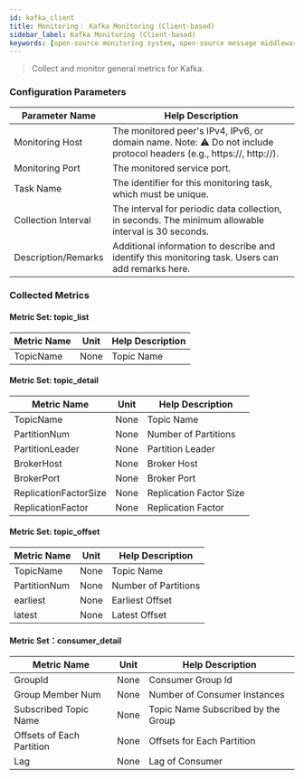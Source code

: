 ```yaml
---
id: kafka_client  
title: Monitoring： Kafka Monitoring (Client-based)    
sidebar_label: Kafka Monitoring (Client-based)  
keywords: [open-source monitoring system, open-source message middleware monitoring, Kafka monitoring]
---
```


> Collect and monitor general metrics for Kafka.

### Configuration Parameters

| Parameter Name   | Help Description                                              |
|------------------|---------------------------------------------------------------|
| Monitoring Host  | The monitored peer's IPv4, IPv6, or domain name. Note: ⚠️ Do not include protocol headers (e.g., https://, http://). |
| Monitoring Port  | The monitored service port.                                    |
| Task Name        | The identifier for this monitoring task, which must be unique. |
| Collection Interval | The interval for periodic data collection, in seconds. The minimum allowable interval is 30 seconds. |
| Description/Remarks | Additional information to describe and identify this monitoring task. Users can add remarks here. |

### Collected Metrics

#### Metric Set: topic_list

| Metric Name  | Unit | Help Description |
|--------------|------|------------------|
| TopicName    | None | Topic Name       |

#### Metric Set: topic_detail

| Metric Name          | Unit | Help Description |
|----------------------|------|------------------|
| TopicName            | None | Topic Name       |
| PartitionNum         | None | Number of Partitions |
| PartitionLeader      | None | Partition Leader |
| BrokerHost           | None | Broker Host      |
| BrokerPort           | None | Broker Port      |
| ReplicationFactorSize| None | Replication Factor Size |
| ReplicationFactor    | None | Replication Factor |

#### Metric Set: topic_offset

| Metric Name   | Unit | Help Description |
|---------------|------|------------------|
| TopicName     | None | Topic Name       |
| PartitionNum  | None | Number of Partitions |
| earliest      | None | Earliest Offset  |
| latest        | None | Latest Offset    |

#### Metric Set：consumer_detail

|   Metric Name   | Unit | Help Description                   |
|-----------|--|------------------------------------|
| GroupId | None | Consumer Group Id                  |
| Group Member Num     | None | Number of Consumer Instances       |
| Subscribed Topic Name      | None | Topic Name Subscribed by the Group |
| Offsets of Each Partition     | None | Offsets for Each Partition         |
| Lag      | None | Lag of Consumer                    |
